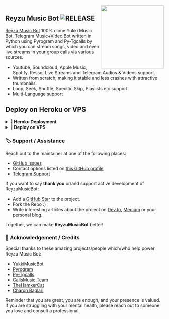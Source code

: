 <img src="https://telegra.ph/file/2fa9b06692a764373d8ef.jpg" align="right" width="200" height="200"/>

## Reyzu Music Bot <img src="https://img.shields.io/github/v/release/Reyzuuu/ReyzuMusicBot?color=black&logo=github&logoColor=black&style=social" alt="RELEASE">

[Reyzu Music Bot](https://github.com/Reyzuuu/ReyzuMusicBot) 100% clone Yukki Music Bot. Telegram Music+Video Bot written in Python using Pyrogram and Py-Tgcalls by which you can stream songs, video and even live streams in your group calls via various sources.

* Youtube, Soundcloud, Apple Music, Spotify, Resso, Live Streams and Telegram Audios & Videos support.
* Written from scratch, making it stable and less crashes with attractive thumbnails.
* Loop, Seek, Shuffle, Specific Skip, Playlists etc support
* Multi-Language support

## Deploy on Heroku or VPS

<details>
<summary><b> 🚀 Heroku Deployment</b></summary>
<br>

<h4>Click the button below to deploy Prime on Heroku!</h4>    
<a href="https://heroku.com/deploy?template=https://github.com/Reyzuuu/ReyzuMusicBot"><img src="https://img.shields.io/badge/Deploy%20To%20Heroku-blueviolet?style=for-the-badge&logo=heroku" width="200""/></a>

<h4>Click the button below to deploy Reyzu on bot Telegram!</h4>
<a href="https://telegram.dog/XTZ_HerokuBot?start=VG9uaTg4MC9QcmltZU11c2ljIG1haW4"><img src="https://img.shields.io/badge/Deploy%20To%20Bot%20Telegram-blue?style=for-the-badge&logo=telegram" width="200""/></a>
</details>

<details>
<summary><b>🔗 Deploy on VPS</b></summary>
<br>
    
## VPS Deployment
> 1. Create Screen Host : 
```console
screen -S ReyzuMusicBot
```
> 2. Update and Upgrade
```console
sudo apt-get update && sudo apt-get upgrade -y
```
> 3. Installing Required Packages :
```console
sudo apt-get install python3-pip ffmpeg -y
```
> 4. Setting up PIP :
```console
sudo pip3 install -U pip
```
> 5. Installing Node :
```console
curl -fssL https://deb.nodesource.com/setup_17.x | sudo -E bash - && sudo apt-get install nodejs -y && npm i -g npm
```
> 6. Clone the Repository :
```console
git clone https://github.com/Reyzuuu/ReyzuMusicBot &&  cd ReyzuMusicBot
```
> 7. Install Requirement :
```console
pip3 install -U -r requirements.txt
```
> 8. Setup Bash "Please input your vars correctly" :
```console
bash setup
```
> 9. Finally Run Reyzu Music Bot
```console
bash start
```
</details>

### 🏷 Support / Assistance

Reach out to the maintainer at one of the following places:

- [GitHub Issues](https://github.com/Reyzuuu/ReyzuMusicBot/issues/new?assignees=&labels=question&template=SUPPORT_QUESTION.md&title=support%3A+)
- Contact options listed on [this GitHub profile](https://github.com/Reyzuuu)
- [Telegram Support](https://t.me/ReyzuSupport)

If you want to say **thank you** or/and support active development of ReyzuMusicBot:

- Add a [GitHub Star](https://github.com/Reyzu/ReyzuMusicBot) to the project.
- Fork the Repo :)
- Write interesting articles about the project on [Dev.to](https://dev.to/), [Medium](https://medium.com/) or your personal blog.

Together, we can make **ReyzuMusicBot** better!
### 📑 Acknowledgement / Credits

Special thanks to these amazing projects/people which/who help power Reyzu Music Bot:

- [YukkiMusicBot](https://github.com/TeamYukki/YukkiMusicBot)
- [Pyrogram](https://github.com/pyrogram/pyrogram)
- [Py-Tgcalls](https://github.com/pytgcalls/pytgcalls)
- [CallsMusic Team](https://github.com/Callsmusic)
- [TheHamkerCat](https://github.com/TheHamkerCat)
- [Charon Baglari](https://github.com/XCBv021)


Reminder that you are great, you are enough, and your presence is valued. If you are struggling with your mental health, please reach out to someone you love and consult a professional.
